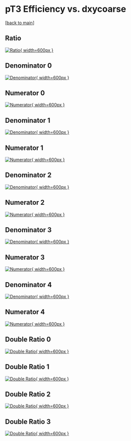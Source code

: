 # pT3 Efficiency vs. dxycoarse

[[back to main](./)]



## Ratio

[![Ratio](../mtv/var/pT3_loweta_211_1_eff_dxycoarse.png){ width=600px }](../mtv/var/pT3_loweta_211_1_eff_dxycoarse.pdf)

## Denominator 0

[![Denominator](../mtv/den/pT3_loweta_211_1_eff_dxycoarse_den0.png){ width=600px }](../mtv/den/pT3_loweta_211_1_eff_dxycoarse_den0.pdf)

## Numerator 0

[![Numerator](../mtv/num/pT3_loweta_211_1_eff_dxycoarse_num0.png){ width=600px }](../mtv/num/pT3_loweta_211_1_eff_dxycoarse_num0.pdf)

## Denominator 1

[![Denominator](../mtv/den/pT3_loweta_211_1_eff_dxycoarse_den1.png){ width=600px }](../mtv/den/pT3_loweta_211_1_eff_dxycoarse_den1.pdf)

## Numerator 1

[![Numerator](../mtv/num/pT3_loweta_211_1_eff_dxycoarse_num1.png){ width=600px }](../mtv/num/pT3_loweta_211_1_eff_dxycoarse_num1.pdf)

## Denominator 2

[![Denominator](../mtv/den/pT3_loweta_211_1_eff_dxycoarse_den2.png){ width=600px }](../mtv/den/pT3_loweta_211_1_eff_dxycoarse_den2.pdf)

## Numerator 2

[![Numerator](../mtv/num/pT3_loweta_211_1_eff_dxycoarse_num2.png){ width=600px }](../mtv/num/pT3_loweta_211_1_eff_dxycoarse_num2.pdf)

## Denominator 3

[![Denominator](../mtv/den/pT3_loweta_211_1_eff_dxycoarse_den3.png){ width=600px }](../mtv/den/pT3_loweta_211_1_eff_dxycoarse_den3.pdf)

## Numerator 3

[![Numerator](../mtv/num/pT3_loweta_211_1_eff_dxycoarse_num3.png){ width=600px }](../mtv/num/pT3_loweta_211_1_eff_dxycoarse_num3.pdf)

## Denominator 4

[![Denominator](../mtv/den/pT3_loweta_211_1_eff_dxycoarse_den4.png){ width=600px }](../mtv/den/pT3_loweta_211_1_eff_dxycoarse_den4.pdf)

## Numerator 4

[![Numerator](../mtv/num/pT3_loweta_211_1_eff_dxycoarse_num4.png){ width=600px }](../mtv/num/pT3_loweta_211_1_eff_dxycoarse_num4.pdf)

## Double Ratio 0

[![Double Ratio](../mtv/ratio/pT3_loweta_211_1_eff_dxycoarse_ratio0.png){ width=600px }](../mtv/ratio/pT3_loweta_211_1_eff_dxycoarse_ratio0.pdf)

## Double Ratio 1

[![Double Ratio](../mtv/ratio/pT3_loweta_211_1_eff_dxycoarse_ratio1.png){ width=600px }](../mtv/ratio/pT3_loweta_211_1_eff_dxycoarse_ratio1.pdf)

## Double Ratio 2

[![Double Ratio](../mtv/ratio/pT3_loweta_211_1_eff_dxycoarse_ratio2.png){ width=600px }](../mtv/ratio/pT3_loweta_211_1_eff_dxycoarse_ratio2.pdf)

## Double Ratio 3

[![Double Ratio](../mtv/ratio/pT3_loweta_211_1_eff_dxycoarse_ratio3.png){ width=600px }](../mtv/ratio/pT3_loweta_211_1_eff_dxycoarse_ratio3.pdf)

